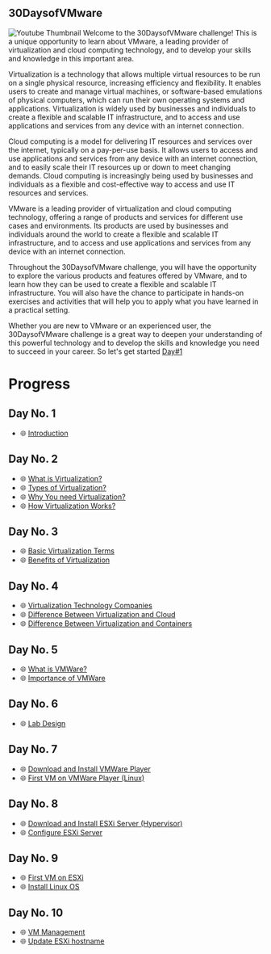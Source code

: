 ## 30DaysofVMware
![Youtube Thumbnail](https://user-images.githubusercontent.com/25264755/210189408-d98ff5c7-345a-4438-a87c-646b6df08072.jpg)
Welcome to the 30DaysofVMware challenge! This is a unique opportunity to learn about VMware, a leading provider of virtualization and cloud computing technology, and to develop your skills and knowledge in this important area.

Virtualization is a technology that allows multiple virtual resources to be run on a single physical resource, increasing efficiency and flexibility. It enables users to create and manage virtual machines, or software-based emulations of physical computers, which can run their own operating systems and applications. Virtualization is widely used by businesses and individuals to create a flexible and scalable IT infrastructure, and to access and use applications and services from any device with an internet connection.

Cloud computing is a model for delivering IT resources and services over the internet, typically on a pay-per-use basis. It allows users to access and use applications and services from any device with an internet connection, and to easily scale their IT resources up or down to meet changing demands. Cloud computing is increasingly being used by businesses and individuals as a flexible and cost-effective way to access and use IT resources and services.

VMware is a leading provider of virtualization and cloud computing technology, offering a range of products and services for different use cases and environments. Its products are used by businesses and individuals around the world to create a flexible and scalable IT infrastructure, and to access and use applications and services from any device with an internet connection.

Throughout the 30DaysofVMware challenge, you will have the opportunity to explore the various products and features offered by VMware, and to learn how they can be used to create a flexible and scalable IT infrastructure. You will also have the chance to participate in hands-on exercises and activities that will help you to apply what you have learned in a practical setting.

Whether you are new to VMware or an experienced user, the 30DaysofVMware challenge is a great way to deepen your understanding of this powerful technology and to develop the skills and knowledge you need to succeed in your career. So let's get started [Day#1](https://github.com/BxtGeek/30daysofVMware/blob/main/Days/Day@01.md)

# Progress

## **Day No. 1**
- 🌐 [Introduction](Days/Day@01.md)

## **Day No. 2**
- 🌐 [What is Virtualization?](Days/Day@02.md)
- 🌐 [Types of Virtualization?](Days/Day@02.md)
- 🌐 [Why You need Virtualization?](Days/Day@02.md)
- 🌐 [How Virtualization Works?](Days/Day@02.md)

## **Day No. 3**
- 🌐 [Basic Virtualization Terms](Days/Day@03.md)
- 🌐 [Benefits of Virtualization](Days/Day@03.md)

## **Day No. 4**
- 🌐 [Virtualization Technology Companies](Days/Day@04.md)
- 🌐 [Difference Between Virtualization and Cloud](Days/Day@04.md)
- 🌐 [Difference Between Virtualization and Containers](Days/Day@04.md)

## **Day No. 5**
- 🌐 [What is VMWare?](Days/Day@05.md)
- 🌐 [Importance of VMWare](Days/Day@05.md)

## **Day No. 6**
- 🌐 [Lab Design](Days/Day@06.md)

## **Day No. 7**
- 🌐 [Download and Install VMWare Player](Days/Day@07.md)
- 🌐 [First VM on VMWare Player (Linux)](Days/Day@07.md)

## **Day No. 8**
- 🌐 [Download and Install ESXi Server (Hypervisor)](Days/Day@08.md)
- 🌐 [Configure ESXi Server](Days/Day@08.md)

## **Day No. 9**
- 🌐 [First VM on ESXi](Days/Day@09.md)
- 🌐 [Install Linux OS](Days/Day@09.md)

## **Day No. 10**
- 🌐 [VM Management](Days/Day@10.md)
- 🌐 [Update ESXi hostname](Days/Day@10.md)
